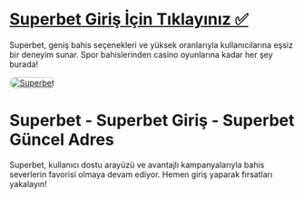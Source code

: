 # <a href="http://www.redly.vip/3A5tsFl">Superbet Giriş İçin Tıklayınız ✅</a>
Superbet, geniş bahis seçenekleri ve yüksek oranlarıyla kullanıcılarına eşsiz bir deneyim sunar. Spor bahislerinden casino oyunlarına kadar her şey burada!

<a href="http://www.redly.vip/3A5tsFl" title="Superbet">
<img src="https://i.ibb.co/MkY55wf/photo-2025-01-15-16-52-46.jpg" alt="Superbet" style="max-width: 100%; border: 2px solid #ddd; border-radius: 10px;">
</a>

# Superbet - Superbet Giriş - Superbet Güncel Adres
Superbet, kullanıcı dostu arayüzü ve avantajlı kampanyalarıyla bahis severlerin favorisi olmaya devam ediyor. Hemen giriş yaparak fırsatları yakalayın!
